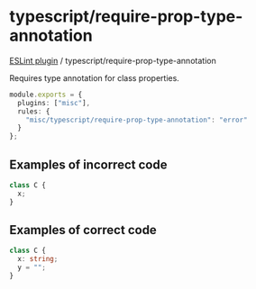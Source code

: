 # typescript/require-prop-type-annotation

[ESLint plugin](https://iliubinskii.github.io/eslint-plugin-misc/) / typescript/require-prop-type-annotation

Requires type annotation for class properties.

```ts
module.exports = {
  plugins: ["misc"],
  rules: {
    "misc/typescript/require-prop-type-annotation": "error"
  }
};
```

## Examples of incorrect code

```ts
class C {
  x;
}
```

## Examples of correct code

```ts
class C {
  x: string;
  y = "";
}
```